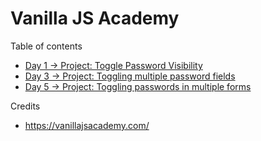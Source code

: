 # Vanilla JS Academy

Table of contents

* [Day 1 → Project: Toggle Password Visibility](https://github.com/nielslange/vanilla-js-academy/tree/master/Day%2001)
* [Day 3 → Project: Toggling multiple password fields](https://github.com/nielslange/vanilla-js-academy/tree/master/Day%2003)
* [Day 5 → Project: Toggling passwords in multiple forms](https://github.com/nielslange/vanilla-js-academy/tree/master/Day%2005)

Credits

* https://vanillajsacademy.com/
